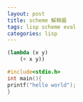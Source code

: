 ```yaml
---
layout: post
title: scheme 解释器
tags: lisp scheme eval
categories: lisp
---
```


```scheme
(lambda (x y)
    (+ x y))
```
```c
#include<stdio.h>
int main(){
printf("hello world");
}
```
 
